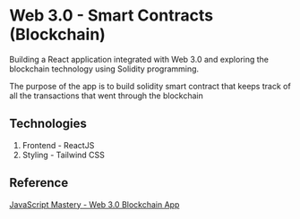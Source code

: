 # Web 3.0 - Smart Contracts (Blockchain)

Building a React application integrated with Web 3.0 and exploring the blockchain technology using Solidity programming.


The purpose of the app is to build solidity smart contract that keeps track of all the transactions that went through the blockchain

## Technologies
1. Frontend - ReactJS
2. Styling - Tailwind CSS

## Reference
[JavaScript Mastery - Web 3.0 Blockchain App](https://www.youtube.com/watch?v=Wn_Kb3MR_cU&t=3813s "Web3.0 Blockchain App")
